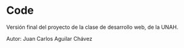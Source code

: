 # Code
Versión final del proyecto de la clase de desarrollo web, de la UNAH.

Autor: Juan Carlos Aguilar Chávez

